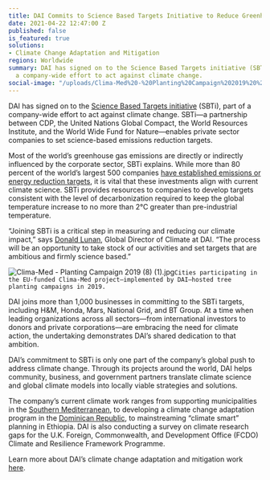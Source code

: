 ```yaml
---
title: DAI Commits to Science Based Targets Initiative to Reduce Greenhouse Gas Emissions
date: 2021-04-22 12:47:00 Z
published: false
is_featured: true
solutions:
- Climate Change Adaptation and Mitigation
regions: Worldwide
summary: DAI has signed on to the Science Based Targets initiative (SBTi), part of
  a company-wide effort to act against climate change.
social-image: "/uploads/Clima-Med%20-%20Planting%20Campaign%202019%20%20(8)%20(1).jpg"
---
```


DAI has signed on to the [Science Based Targets initiative](https://sciencebasedtargets.org/) (SBTi), part of a company-wide effort to act against climate change. SBTi—a partnership between CDP, the United Nations Global Compact, the World Resources Institute, and the World Wide Fund for Nature—enables private sector companies to set science-based emissions reduction targets.

Most of the world’s greenhouse gas emissions are directly or indirectly influenced by the corporate sector, SBTi explains. While more than 80 percent of the world’s largest 500 companies [have established emissions or energy reduction targets](https://sciencebasedtargets.org/resources/legacy/2016/04/Science-Based-Targets-Call-to-Action-Brochure-English.pdf), it is vital that these investments align with current climate science. SBTi provides resources to companies to develop targets consistent with the level of decarbonization required to keep the global temperature increase to no more than 2°C greater than pre-industrial temperature.

“Joining SBTi is a critical step in measuring and reducing our climate impact,” says [Donald Lunan](https://www.dai.com/who-we-are/our-team/donald-lunan), Global Director of Climate at DAI. “The process will be an opportunity to take stock of our activities and set targets that are ambitious and firmly science based.”

![Clima-Med - Planting Campaign 2019  (8) (1).jpg](/uploads/Clima-Med%20-%20Planting%20Campaign%202019%20%20(8)%20(1).jpg)`Cities participating in the EU-funded Clima-Med project—implemented by DAI—hosted tree planting campaigns in 2019.`

DAI joins more than 1,000 businesses in committing to the SBTi targets, including H&M, Honda, Mars, National Grid, and BT Group. At a time when leading organizations across all sectors—from international investors to donors and private corporations—are embracing the need for climate action, the undertaking demonstrates DAI’s shared dedication to that ambition. 

DAI’s commitment to SBTi is only one part of the company’s global push to address climate change. Through its projects around the world, DAI helps community, business, and government partners translate climate science and global climate models into locally viable strategies and solutions.

The company’s current climate work ranges from supporting municipalities in the [Southern Mediterranean](https://www.dai.com/our-work/projects/regional-eu-for-climate-action-in-the-european-neighbourhood-instrument-eni-southern-neighbourhood), to developing a climate change adaptation program in the [Dominican Republic](https://www.dai.com/our-work/projects/dominican-republic-climate-change-adaptation), to  mainstreaming “climate smart” planning in Ethiopia. DAI is also conducting a survey on climate research gaps for the U.K. Foreign, Commonwealth, and Development Office (FCDO) Climate and Resilience Framework Programme.

Learn more about DAI’s climate change adaptation and mitigation work [here](https://www.dai.com/our-work/solutions/environment-solutions/climate-change-adaptation-and-mitigation). 